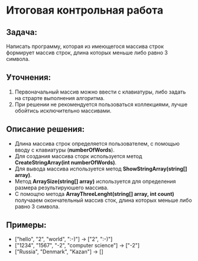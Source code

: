 # Итоговая контрольная работа
## Задача: 
Написать программу, которая из имеющегося массива строк формирует массив строк, длина которых меньше либо равно 3 символа.

## Уточнения:
1. Первоначальный массив можно ввести с клавиатуры, либо задать на страрте выполнения алгоритма.
2. При решении не рекомендуется пользоваться коллекциями, лучше обойтись исключительно массивами.

## Описание решения:
* Длина массива строк определяется пользователем, с помощью вводу с клавиатуры (**numberOfWords**).
* Для создания массива сторк используется метод **CreateStringArray(int numberOfWords)**.
* Для вывода массива используется метод **ShowStringArray(string[] array)**.
* Метод **ArraySize(string[] array)** используется для определения размера результируюшего массива.
* С помощтю  метода **ArrayThreeLenght(string[] array, int count)** получааем окончательный массив сток, длина которых меньше либо равно 3 символа.

## Примеры:
* ["hello", "2", "world", ":-)"] -> ["2", ":-)"]
* ["1234", "1567", "-2", "computer science"] -> ["-2"]
* ["Russia", "Denmark", "Kazan"] -> []

